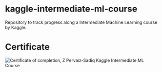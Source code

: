 # kaggle-intermediate-ml-course
Repository to track progress along a Intermediate Machine Learning course by Kaggle.

# Certificate
![Certificate of completion, Z Pervaiz-Sadiq Kaggle Intermediate ML Course]()